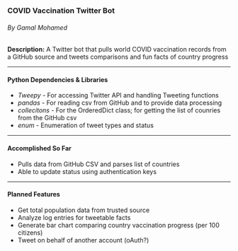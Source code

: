 ### COVID Vaccination Twitter Bot
###### By Gamal Mohamed

**Description:** A Twitter bot that pulls world COVID vaccination records from a GitHub source and tweets comparisons and fun facts of country progress

***
#### Python Dependencies & Libraries
- *Tweepy* - For accessing Twitter API and handling Tweeting functions
- *pandas* - For reading csv from GitHub and to provide data processing
- *collecitons* - For the OrderedDict class; for getting the list of counries from the GitHub csv
- *enum* - Enumeration of tweet types and status

***
#### Accomplished So Far
- Pulls data from GitHub CSV and parses list of countries
- Able to update status using authentication keys

***
#### Planned Features
- Get total population data from trusted source
- Analyze log entries for tweetable facts
- Generate bar chart comparing country vaccination progress (per 100 citizens)
- Tweet on behalf of another account (oAuth?)
